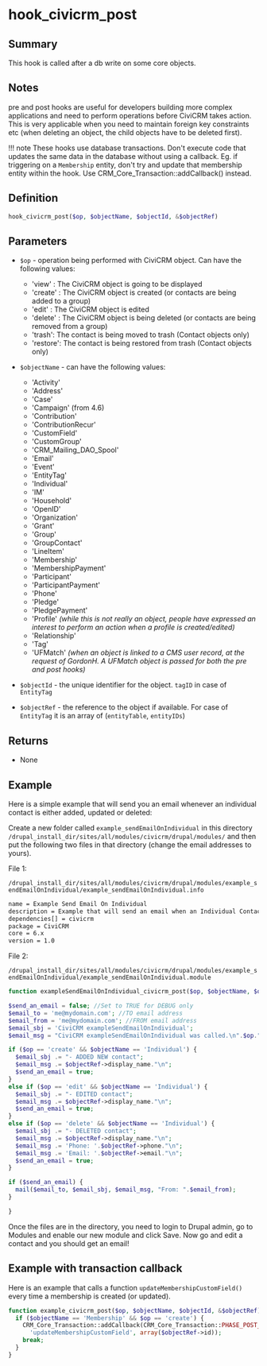 # hook_civicrm_post

## Summary

This hook is called after a db write on some core objects.

## Notes

pre and post hooks are useful for developers building more complex
applications and need to perform operations before CiviCRM takes action.
This is very applicable when you need to maintain foreign key
constraints etc (when deleting an object, the child objects have to be
deleted first).

!!! note
    These hooks use database transactions.  Don't execute code that updates the same data in the database without using a callback.  Eg. if triggering on a `Membership` entity, don't try and update that membership entity within the hook.  Use CRM_Core_Transaction::addCallback() instead.


## Definition

```php
hook_civicrm_post($op, $objectName, $objectId, &$objectRef)
```

## Parameters

-   `$op` - operation being performed with CiviCRM object. Can have the following values:
    -   'view' : The CiviCRM object is going to be displayed
    -   'create' : The CiviCRM object is created (or contacts are being added to a group)
    -   'edit' : The CiviCRM object is edited
    -   'delete' : The CiviCRM object is being deleted (or contacts are being removed from a group)
    -   'trash': The contact is being moved to trash (Contact objects only)
    -   'restore': The contact is being restored from trash (Contact objects only)

-   `$objectName` - can have the following values:
    -   'Activity'
    -   'Address'
    -   'Case'
    -   'Campaign' (from 4.6)
    -   'Contribution'
    -   'ContributionRecur'
    -   'CustomField'
    -   'CustomGroup'
    -   'CRM_Mailing_DAO_Spool'
    -   'Email'
    -   'Event'
    -   'EntityTag'
    -   'Individual'
    -   'IM'
    -   'Household'
    -   'OpenID'
    -   'Organization'
    -   'Grant'
    -   'Group'
    -   'GroupContact'
    -   'LineItem'
    -   'Membership'
    -   'MembershipPayment'
    -   'Participant'
    -   'ParticipantPayment'
    -   'Phone'
    -   'Pledge'
    -   'PledgePayment'
    -   'Profile' *(while this is not really an object, people have
        expressed an interest to perform an action when a profile is
        created/edited)*
    -   'Relationship'
    -   'Tag'
    -   'UFMatch' *(when an object is linked to a CMS user record, at the
        request of GordonH. A UFMatch object is passed for both the pre
        and post hooks)*

-   `$objectId` - the unique identifier for the object. `tagID` in case of `EntityTag`
-   `$objectRef` - the reference to the object if available. For case of `EntityTag` it is an array of (`entityTable`, `entityIDs`)

## Returns

-   None

## Example

Here is a simple example that will send you an email whenever an
individual contact is either added, updated or deleted:

Create a new folder called `example_sendEmailOnIndividual` in this
directory
`/drupal_install_dir/sites/all/modules/civicrm/drupal/modules/` and then
put the following two files in that directory (change the email
addresses to yours).

File 1:

`/drupal_install_dir/sites/all/modules/civicrm/drupal/modules/example_sendEmailOnIndividual/example_sendEmailOnIndividual.info`

```txt
name = Example Send Email On Individual
description = Example that will send an email when an Individual Contact is Added, Updated or Deleted.
dependencies[] = civicrm
package = CiviCRM
core = 6.x
version = 1.0
```

File 2:

`/drupal_install_dir/sites/all/modules/civicrm/drupal/modules/example_sendEmailOnIndividual/example_sendEmailOnIndividual.module`

```php
function exampleSendEmailOnIndividual_civicrm_post($op, $objectName, $objectId, &$objectRef) {

$send_an_email = false; //Set to TRUE for DEBUG only
$email_to = 'me@mydomain.com'; //TO email address
$email_from = 'me@mydomain.com'; //FROM email address
$email_sbj = 'CiviCRM exampleSendEmailOnIndividual';
$email_msg = "CiviCRM exampleSendEmailOnIndividual was called.\n".$op." ".$objectName."\n".$objectId." ";

if ($op == 'create' && $objectName == 'Individual') {
  $email_sbj .= "- ADDED NEW contact";
  $email_msg .= $objectRef->display_name."\n";
  $send_an_email = true;
} 
else if ($op == 'edit' && $objectName == 'Individual') {
  $email_sbj .= "- EDITED contact";
  $email_msg .= $objectRef->display_name."\n";
  $send_an_email = true;
} 
else if ($op == 'delete' && $objectName == 'Individual') {
  $email_sbj .= "- DELETED contact";
  $email_msg .= $objectRef->display_name."\n";
  $email_msg .= 'Phone: '.$objectRef->phone."\n";
  $email_msg .= 'Email: '.$objectRef->email."\n";
  $send_an_email = true;
}

if ($send_an_email) {
  mail($email_to, $email_sbj, $email_msg, "From: ".$email_from);
}

}
```

Once the files are in the directory, you need to login to Drupal admin,
go to Modules and enable our new module and click Save. Now go and edit
a contact and you should get an email!

## Example with transaction callback

Here is an example that calls a function `updateMembershipCustomField()` every time a membership is created (or updated).

```php
function example_civicrm_post($op, $objectName, $objectId, &$objectRef) {
  if ($objectName == 'Membership' && $op == 'create') {
    CRM_Core_Transaction::addCallback(CRM_Core_Transaction::PHASE_POST_COMMIT,
      'updateMembershipCustomField', array($objectRef->id));
    break;
  }
}
```

